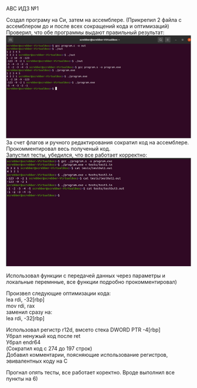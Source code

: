 АВС ИДЗ №1 

Создал програму на Си, затем на ассемблере.  (Прикрепил 2 файла с ассемблером до и после всех сокращений кода и оптимизаций)
Проверил, что обе программы выдают правильный результат:  
![image](/static/asm.jpg)  
За счет флагов и ручного редактирования сократил код на ассемблере.  
Прокомментировал весь полученый код.  
Запустил тесты, убедился, что все работает корректно:  
![image](/static/tests.jpg)

Использовал функции с передачей данных через параметры и локальные перемнные, все функции подробно прокомментировал)

Произвел следующие оптимизации кода:  
	lea		rdi, -32[rbp]  
	mov		rdi, rax  
заменил сразу на:   
	lea	rdi, -32[rbp]  
	
Использовал регистр r12d, вмсето стека DWORD PTR -4[rbp]  
Убрал ненужый код после ret  
Убрал endr64  
(Сократил код с 274 до 197 строк)  
Добавил комментарии, поясняющие использование регистров, эвивалентных коду на С

Прогнал опять тесты, все работает коректно.
Вроде выполнил все пункты на 6)
